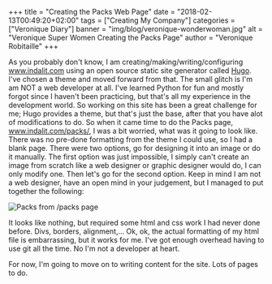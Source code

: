 +++
title = "Creating the Packs Web Page"
date = "2018-02-13T00:49:20+02:00"
tags = ["Creating My Company"]
categories = ["Veronique Diary"]
banner = "img/blog/veronique-wonderwoman.jpg"
alt = "Veronique Super Women Creating the Packs Page"
author = "Veronique Robitaille"
+++

<p>
As you probably don't know, I am creating/making/writing/configuring <a href="http://www.indalit.com">www.indalit.com</a> using an open source static site generator called <a href="https://gohugo.io/" target="_blank">Hugo</a>.  I've chosen a theme and moved forward from that.  The small glitch is I'm am NOT a web developer at all.  I've learned Python for fun and mostly forgot since I haven't been  practicing, but that's all my experience in the development world.  So working on this site has been a great challenge for me; Hugo provides a theme, but that's just the base, after that you have alot of modifications to do.  So when it came time to do the Packs page, <a href="http://www.indalit.com/packs/">www.indalit.com/packs/</a>, I was a bit worried, what was it going to look like.  There was no pre-done formatting from the theme I could use, so I had a blank page.  There were two options, go for designing it into an image or do it manually.  The first option was just impossible, I simply can't create an image from scratch like a web designer or graphic designer would do, I can only modify one.  Then let's go for the second option.  Keep in mind I am not a web designer, have an open mind in your judgement, but I managed to put together the following:
</p>

![Packs from /packs page](/img/blog/veronique-packs-screenshot.png)

<p>
It looks like nothing, but required some html and css work I had never done before. Divs, borders, alignment,... Ok, ok, the actual formatting of my html file is embarrassing, but it works for me.  I've got enough overhead having to use git all the time.  No I'm not a developer at heart.
</p>
<p>
For now, I'm going to move on to writing content for the site.  Lots of pages to do.
</p>

